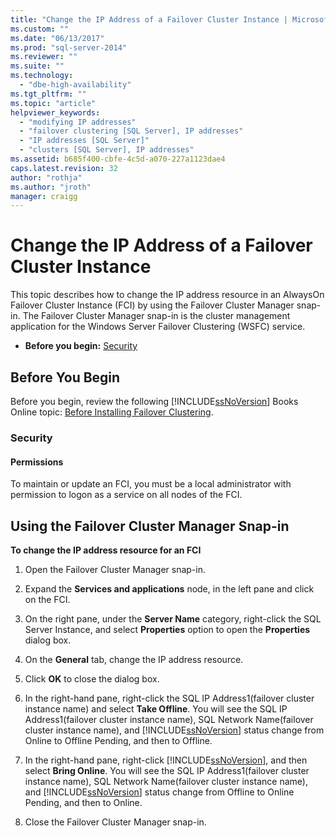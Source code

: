 ```yaml
---
title: "Change the IP Address of a Failover Cluster Instance | Microsoft Docs"
ms.custom: ""
ms.date: "06/13/2017"
ms.prod: "sql-server-2014"
ms.reviewer: ""
ms.suite: ""
ms.technology: 
  - "dbe-high-availability"
ms.tgt_pltfrm: ""
ms.topic: "article"
helpviewer_keywords: 
  - "modifying IP addresses"
  - "failover clustering [SQL Server], IP addresses"
  - "IP addresses [SQL Server]"
  - "clusters [SQL Server], IP addresses"
ms.assetid: b685f400-cbfe-4c5d-a070-227a1123dae4
caps.latest.revision: 32
author: "rothja"
ms.author: "jroth"
manager: craigg
---
```

# Change the IP Address of a Failover Cluster Instance
  This topic describes how to change the IP address resource in an AlwaysOn Failover Cluster Instance (FCI) by using the Failover Cluster Manager snap-in. The Failover Cluster Manager snap-in is the cluster management application for the Windows Server Failover Clustering (WSFC) service.  
  
-   **Before you begin:**  [Security](#Security)  
  
##  <a name="BeforeYouBegin"></a> Before You Begin  
 Before you begin, review the following [!INCLUDE[ssNoVersion](../../../includes/ssnoversion-md.md)] Books Online topic: [Before Installing Failover Clustering](../install/before-installing-failover-clustering.md).  
  
###  <a name="Security"></a> Security  
  
####  <a name="Permissions"></a> Permissions  
 To maintain or update an FCI, you must be a local administrator with permission to logon as a service on all nodes of the FCI.  
  
##  <a name="WSFC"></a> Using the Failover Cluster Manager Snap-in  
 **To change the IP address resource for an FCI**  
  
1.  Open the Failover Cluster Manager snap-in.  
  
2.  Expand the **Services and applications** node, in the left pane and click on the FCI.  
  
3.  On the right pane, under the **Server Name** category, right-click the SQL Server Instance, and select **Properties** option to open the **Properties** dialog box.  
  
4.  On the **General** tab, change the IP address resource.  
  
5.  Click **OK** to close the dialog box.  
  
6.  In the right-hand pane, right-click the SQL IP Address1(failover cluster instance name) and select **Take Offline**. You will see the SQL IP Address1(failover cluster instance name), SQL Network Name(failover cluster instance name), and [!INCLUDE[ssNoVersion](../../../includes/ssnoversion-md.md)] status change from Online to Offline Pending, and then to Offline.  
  
7.  In the right-hand pane, right-click [!INCLUDE[ssNoVersion](../../../includes/ssnoversion-md.md)], and then select **Bring Online**. You will see the SQL IP Address1(failover cluster instance name), SQL Network Name(failover cluster instance name), and [!INCLUDE[ssNoVersion](../../../includes/ssnoversion-md.md)] status change from Offline to Online Pending, and then to Online.  
  
8.  Close the Failover Cluster Manager snap-in.  
  
  